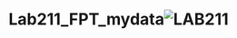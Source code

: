 # Lab211_FPT_mydata![LAB211](https://github.com/hoaht-8203/Lab211_FPT_mydata/assets/110768345/0483d736-c88d-4a9f-bb10-cca6d565be97)
